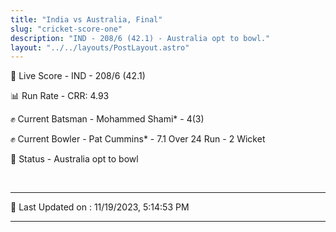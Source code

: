 ```yaml
---
title: "India vs Australia, Final"
slug: "cricket-score-one"
description: "IND - 208/6 (42.1) - Australia opt to bowl."
layout: "../../layouts/PostLayout.astro"
---
```


🔴 Live Score - IND - 208/6 (42.1)  

📊 Run Rate - CRR: 4.93  

✊ Current Batsman - Mohammed Shami* - 4(3)  

✊ Current Bowler - Pat Cummins* - 7.1 Over 24 Run - 2 Wicket  

📑 Status - Australia opt to bowl

<br />

***

📝 Last Updated on : 11/19/2023, 5:14:53 PM

***

